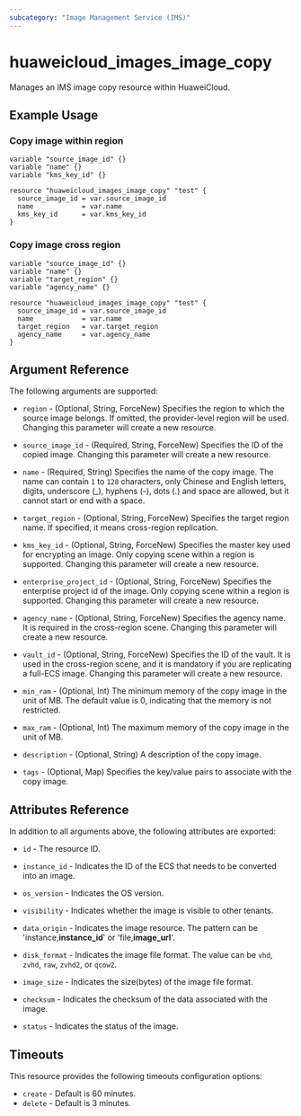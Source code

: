 ```yaml
---
subcategory: "Image Management Service (IMS)"
---
```


# huaweicloud_images_image_copy

Manages an IMS image copy resource within HuaweiCloud.

## Example Usage

### Copy image within region

```hcl
variable "source_image_id" {}
variable "name" {}
variable "kms_key_id" {}

resource "huaweicloud_images_image_copy" "test" {
  source_image_id = var.source_image_id
  name            = var.name
  kms_key_id      = var.kms_key_id
}
```

### Copy image cross region

```hcl
variable "source_image_id" {}
variable "name" {}
variable "target_region" {}
variable "agency_name" {}

resource "huaweicloud_images_image_copy" "test" {
  source_image_id = var.source_image_id
  name            = var.name
  target_region   = var.target_region
  agency_name     = var.agency_name
}
```

## Argument Reference

The following arguments are supported:

* `region` - (Optional, String, ForceNew) Specifies the region to which the source image belongs.
  If omitted, the provider-level region will be used. Changing this parameter will create a new resource.

* `source_image_id` - (Required, String, ForceNew) Specifies the ID of the copied image.
  Changing this parameter will create a new resource.

* `name` - (Required, String) Specifies the name of the copy image. The name can contain `1` to `128` characters,
  only Chinese and English letters, digits, underscore (_), hyphens (-), dots (.) and space are
  allowed, but it cannot start or end with a space.

* `target_region` - (Optional, String, ForceNew) Specifies the target region name.
  If specified, it means cross-region replication.

* `kms_key_id` - (Optional, String, ForceNew) Specifies the master key used for encrypting an image.
  Only copying scene within a region is supported. Changing this parameter will create a new resource.

* `enterprise_project_id` - (Optional, String, ForceNew) Specifies the enterprise project id of the image.
  Only copying scene within a region is supported. Changing this parameter will create a new resource.

* `agency_name` - (Optional, String, ForceNew) Specifies the agency name. It is required in the cross-region scene.
  Changing this parameter will create a new resource.

* `vault_id` - (Optional, String, ForceNew) Specifies the ID of the vault. It is used in the cross-region scene,
  and it is mandatory if you are replicating a full-ECS image.
  Changing this parameter will create a new resource.

* `min_ram` - (Optional, Int) The minimum memory of the copy image in the unit of MB. The default value is 0,
  indicating that the memory is not restricted.

* `max_ram` - (Optional, Int) The maximum memory of the copy image in the unit of MB.

* `description` - (Optional, String) A description of the copy image.

* `tags` - (Optional, Map) Specifies the key/value pairs to associate with the copy image.

## Attributes Reference

In addition to all arguments above, the following attributes are exported:

* `id` - The resource ID.

* `instance_id` - Indicates the ID of the ECS that needs to be converted into an image.

* `os_version` - Indicates the OS version.

* `visibility` - Indicates whether the image is visible to other tenants.

* `data_origin` - Indicates the image resource.
  The pattern can be 'instance,**instance_id**' or 'file,**image_url**'.

* `disk_format` - Indicates the image file format.
  The value can be `vhd`, `zvhd`, `raw`, `zvhd2`, or `qcow2`.

* `image_size` - Indicates the size(bytes) of the image file format.

* `checksum` - Indicates the checksum of the data associated with the image.

* `status` - Indicates the status of the image.

## Timeouts

This resource provides the following timeouts configuration options:

* `create` - Default is 60 minutes.
* `delete` - Default is 3 minutes.
